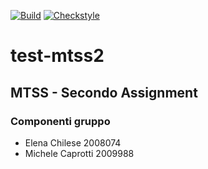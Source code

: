 [![Build](https://github.com/caprosoft/test-mtss2/actions/workflows/build.yml/badge.svg?&kill_cache=1)](https://github.com/caprosoft/test-mtss2/actions/workflows/build.yml)
[![Checkstyle](https://github.com/caprosoft/test-mtss2/actions/workflows/checkstyle.yml/badge.svg?&kill_cache=1)](https://github.com/caprosoft/test-mtss2/actions/workflows/checkstyle.yml)
# test-mtss2

## MTSS - Secondo Assignment
### Componenti gruppo
- Elena Chilese 2008074
- Michele Caprotti 2009988

